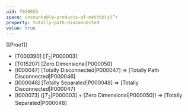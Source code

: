 ```yaml
---
uid: T020655
space: uncountable-products-of-mathbb{z}^+
property: totally-path-disconnected
value: true
---
```

[[Proof]]

* [T000390] [$T_2$|P000003]
* [T015207] [Zero Dimensional|P000050]
* [I000047] [Totally Disconnected|P000047] => [Totally Path Disconnected|P000046]
* [I000046] [Totally Separated|P000048] => [Totally Disconnected|P000047]
* [I000073] ([$T_2$|P000003] + [Zero Dimensional|P000050]) => [Totally Separated|P000048]

